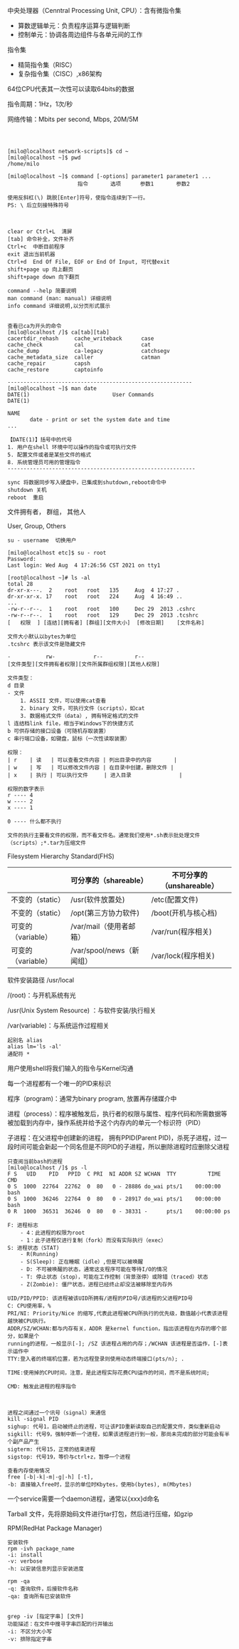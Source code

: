 中央处理器（Cenntral Processing Unit, CPU）：含有微指令集

- 算数逻辑单元：负责程序运算与逻辑判断
- 控制单元：协调各周边组件与各单元间的工作



指令集

- 精简指令集（RISC）
- 复杂指令集（CISC）,x86架构

64位CPU代表其一次性可以读取64bits的数据



指令周期：1Hz，1次/秒

网络传输：Mbits per second, Mbps, 20M/5M



```shell



[milo@localhost network-scripts]$ cd ~
[milo@localhost ~]$ pwd
/home/milo

[milo@localhost ~]$ command [-options] parameter1 parameter1 ...
					  指令       选项      参数1       参数2	   	

使用反斜杠(\) 跳脱[Enter]符号，使指令连续到下一行。
PS: \ 后立刻接特殊符号



clear or Ctrl+L  清屏 
[tab] 命令补全，文件补齐 
Ctrl+c  中断目前程序
exit 退出当前机器
Ctrl+d  End Of File, EOF or End Of Input, 可代替exit
shift+page up 向上翻页
shift+page down 向下翻页

command --help 简要说明
man command (man: manual) 详细说明
info command 详细说明,以分页形式展示


查看已ca为开头的命令
[milo@localhost /]$ ca[tab][tab]
cacertdir_rehash     cache_writeback      case
cache_check          cal                  cat
cache_dump           ca-legacy            catchsegv
cache_metadata_size  caller               catman
cache_repair         capsh
cache_restore        captoinfo

----------------------------------------------------------
[milo@localhost ~]$ man date
DATE(1)                          User Commands                         DATE(1)

NAME
       date - print or set the system date and time
...

【DATE(1)】括号中的代号
1. 用户在shell 环境中可以操作的指令或可执行文件
5. 配置文件或者是某些文件的格式
8. 系统管理员可用的管理指令
-----------------------------------------------------------

sync 将数据同步写入硬盘中，已集成到shutdown,reboot命令中
shutdown 关机
reboot  重启
```



文件拥有者， 群组， 其他人

User, Group, Others



```shell
su - username  切换用户

[milo@localhost etc]$ su - root
Password:
Last login: Wed Aug  4 17:26:56 CST 2021 on tty1

[root@localhost ~]# ls -al
total 28
dr-xr-x---.  2 	  root   root   135     Aug  4 17:27 .
dr-xr-xr-x. 17 	  root   root   224     Aug  4 16:49 ..
...
-rw-r--r--.  1 	  root   root   100     Dec 29  2013 .cshrc
-rw-r--r--.  1 	  root   root   129     Dec 29  2013 .tcshrc
[   权限  ] [连结][拥有者] [群组][文件大小]  [修改日期]    [文件名称]

文件大小默认以bytes为单位
.tcshrc 表示该文件是隐藏文件

-           rw-            r--          r--
[文件类型][文件拥有者权限][文件所属群组权限][其他人权限]

文件类型：
d 目录
- 文件
	1. ASSII 文件，可以使用cat查看
	2. binary 文件，可执行文件（scripts），如cat
	3. 数据格式文件（data）, 拥有特定格式的文件
l 连结档link file，相当于Windows下的快捷方式
b 可供存储的接口设备（可随机存取装置）
c 串行端口设备，如键盘，鼠标（一次性读取装置）

权限：
| r    | 读   | 可以查看文件内容 | 列出目录中的内容       |
| w    | 写   | 可以修改文件内容 | 在目录中创建，删除文件 |
| x    | 执行 | 可以执行文件     | 进入目录               |

权限的数字表示
r ---- 4
w ---- 2
x ---- 1

0 ---- 什么都不执行

文件的执行主要看文件的权限，而不看文件名。通常我们使用*.sh表示批处理文件（scripts）;*.tar为压缩文件
```



Filesystem Hierarchy Standard(FHS)

|                    | 可分享的（shareable）     | 不可分享的（unshareable） |
| ------------------ | ------------------------- | ------------------------- |
| 不变的（static）   | /usr(软件放置处)          | /etc(配置文件)            |
| 不变的（static）   | /opt(第三方协力软件)      | /boot(开机与核心档)       |
| 可变的（variable） | /var/mail（使用者邮箱）   | /var/run(程序相关)        |
| 可变的（variable） | /var/spool/news（新闻组） | /var/lock(程序相关)       |

软件安装路径  /usr/local

/(root)：与开机系统有光

/usr(Unix System Resource) ：与软件安装/执行相关

/var(variable)：与系统运作过程相关



    起别名 alias
    alias lm='ls -al'
    通配符 *




用户使用shell将我们输入的指令与Kernel沟通

每一个进程都有一个唯一的PID来标识

程序（program)：通常为binary program, 放置再存储媒介中

进程（process）：程序被触发后，执行者的权限与属性、程序代码和所需数据等被加载到内存中，操作系统并给予这个内存内的单元一个标识符（PID）



子进程：在父进程中创建新的进程， 拥有PPID(Parent PID)，杀死子进程，过一段时间可能会新起一个同名但是不同PID的子进程，所以删除进程时应删除父进程

```shell
只查阅当前bash的进程
[milo@localhost /]$ ps -l
F S   UID    PID   PPID  C PRI  NI ADDR SZ WCHAN  TTY          TIME CMD
0 S  1000  22764  22762  0  80   0 - 28886 do_wai pts/1    00:00:00 bash
0 S  1000  36246  22764  0  80   0 - 28917 do_wai pts/1    00:00:00 bash
0 R  1000  36531  36246  0  80   0 - 38331 -      pts/1    00:00:00 ps

F: 进程标志
	- 4：此进程的权限为root
	- 1：此子进程仅进行复制（fork）而没有实际执行（exec）
S: 进程状态（STAT)
	- R(Running)
	- S(Sleep): 正在睡眠（idle）,但是可以被唤醒
	- D: 不可被唤醒的状态，通常这支程序可能在等待I/O的情况
	- T: 停止状态（stop），可能在工作控制（背景涨停）或除错（traced）状态
	- Z(Zombie): 僵尸状态，进程已经终止却没法被移除至内存外
	
UID/PID/PPID: 该进程被该UID所拥有/进程的PID号/该进程的父进程PID号
C: CPU使用率，%
PRI/NI: Priority/Nice 的缩写,代表此进程被CPU所执行的优先级，数值越小代表该进程越快被CPU执行。
ADDR/SZ/WCHAN:都与内存有关，ADDR 是kernel function，指出该进程在内存的哪个部分，如果是个
running的进程，一般显示[-]; /SZ 该进程占用的内存；/WCHAN 该进程是否运作，[-]表示运作中
TTY:登入者的终端机位置，若为远程登录则使用动态终端接口(pts/n); .

TIME:使用掉的CPU时间，注意，是此进程实际花费CPU运作的时间，而不是系统时间;

CMD: 触发此进程的程序指令



进程之间通过一个讯号（signal）来通信
kill -signal PID
sighup: 代号1，启动被终止的进程，可让该PID重新读取自己的配置文件，类似重新启动
sigkill: 代号9，强制中断一个进程，如果该进程进行到一般，那尚未完成的部分可能会有半个副产品产生
sigterm: 代号15，正常的结束进程
sigstop: 代号19，等价与ctrl+z，暂停一个进程

查看内存使用情况
free [-b|-k|-m|-g|-h] [-t],
-b: 直接输入free时，显示的单位时Kbytes，使用b(bytes), m(Mbytes)
```



一个service需要一个daemon进程，通常以{xxx}d命名



Tarball 文件，先将原始码文件进行tar打包，然后进行压缩，如gzip

RPM(RedHat Package Manager)

```shell
安装软件
rpm -ivh package_name
-i: install
-v: verbose
-h: 以安装信息列显示安装进度

rpm -qa
-q: 查询软件，后接软件名称
-qa: 查询所有已安装软件


grep -iv [指定字串] [文件]
功能描述：在文件中搜寻字串匹配的行并输出
-i: 不区分大小写
-v: 排除指定字串
```

